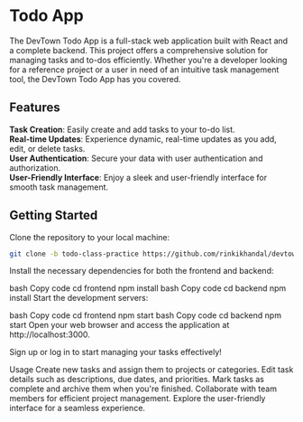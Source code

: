 # Todo App

The DevTown Todo App is a full-stack web application built with React and a complete backend. This project offers a comprehensive solution for managing tasks and to-dos efficiently. Whether you're a developer looking for a reference project or a user in need of an intuitive task management tool, the DevTown Todo App has you covered.

## Features
__Task Creation__: Easily create and add tasks to your to-do list.<br/>
__Real-time Updates__: Experience dynamic, real-time updates as you add, edit, or delete tasks.<br/>
__User Authentication__: Secure your data with user authentication and authorization.<br/>
__User-Friendly Interface__: Enjoy a sleek and user-friendly interface for smooth task management.<br/>


## Getting Started
Clone the repository to your local machine:

```sh
git clone -b todo-class-practice https://github.com/rinkikhandal/devtown-projects.git
```
Install the necessary dependencies for both the frontend and backend:

bash
Copy code
cd frontend
npm install
bash
Copy code
cd backend
npm install
Start the development servers:

bash
Copy code
cd frontend
npm start
bash
Copy code
cd backend
npm start
Open your web browser and access the application at http://localhost:3000.

Sign up or log in to start managing your tasks effectively!

Usage
Create new tasks and assign them to projects or categories.
Edit task details such as descriptions, due dates, and priorities.
Mark tasks as complete and archive them when you're finished.
Collaborate with team members for efficient project management.
Explore the user-friendly interface for a seamless experience.
